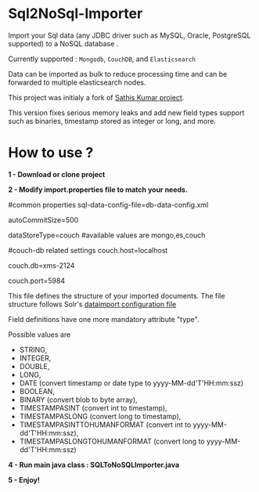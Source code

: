 Sql2NoSql-Importer
==================

Import your Sql data (any JDBC driver such as MySQL, Oracle, PostgreSQL supported) to a NoSQL database . 

Currently supported : `Mongodb`, `CouchDB`, and `Elasticsearch`

Data can be imported as bulk to reduce processing time and can be forwarded to multiple elasticsearch nodes. 

This project was initialy a fork of [Sathis Kumar project](https://code.google.com/p/sql-to-nosql-importer/).

This version fixes serious memory leaks and add new field types support such as binaries, timestamp stored as integer or long, and more.

How to use ?
==================

**1 - Download or clone project**

**2 - Modify import.properties file to match your needs.**

  \#common properties
  sql-data-config-file=db-data-config.xml
  
  autoCommitSize=500 
  
  dataStoreType=couch #available values are mongo,es,couch 
  
  \#couch-db related settings
  couch.host=localhost
  
  couch.db=xms-2124
  
  couch.port=5984

This file defines the structure of your imported documents.
The file structure follows Solr's [dataimport configuration file](http://wiki.apache.org/solr/DataImportHandler)

Field definitions have one more mandatory attribute "type".

Possible values are 
- STRING, 
- INTEGER, 
- DOUBLE, 
- LONG, 
- DATE (convert timestamp or date type to yyyy-MM-dd'T'HH:mm:ssz)
- BOOLEAN, 
- BINARY (convert blob to byte array), 
- TIMESTAMPASINT (convert int to timestamp), 
- TIMESTAMPASLONG (convert long to timestamp), 
- TIMESTAMPASINTTOHUMANFORMAT (convert int to yyyy-MM-dd'T'HH:mm:ssz),
- TIMESTAMPASLONGTOHUMANFORMAT (convert long to yyyy-MM-dd'T'HH:mm:ssz)

**4 - Run main java class : SQLToNoSQLImporter.java**

**5 - Enjoy!**


